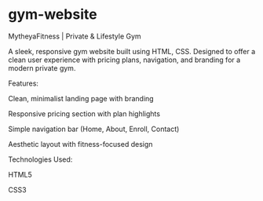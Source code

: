 # gym-website
MytheyaFitness | Private &amp; Lifestyle Gym


A sleek, responsive gym website built using HTML, CSS.
Designed to offer a clean user experience with pricing plans, navigation, and branding for a modern private gym.


Features:

Clean, minimalist landing page with branding

Responsive pricing section with plan highlights

Simple navigation bar (Home, About, Enroll, Contact)

Aesthetic layout with fitness-focused design


Technologies Used:

HTML5

CSS3
